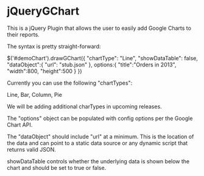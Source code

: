 jQueryGChart
============

This is a jQuery Plugin that allows the user to easily add Google Charts to their reports.

The syntax is pretty straight-forward:

$('#demoChart').drawGChart({
    "chartType": "Line",
    "showDataTable": false,
    "dataObject":{
        "url": "stub.json"
    },
    options:{
        "title":"Orders in 2013",
        "width":800,
        "height":500
    }
})

Currently you can use the following "chartTypes":

Line,
Bar,
Column,
Pie

We will be adding additional charTypes in upcoming releases.

The "options" object can be populated with config options per the Google Chart API.

The "dataObject" should include "url" at a minimum. This is the location of the data and can point to a static data source or any dynamic script that returns valid JSON.

showDataTable controls whether the underlying data is shown below the chart and should be set to true or false.
